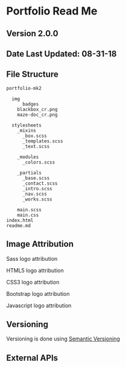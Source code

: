 # Portfolio Read Me
## Version 2.0.0
## Date Last Updated: 08-31-18

## File Structure

```
portfolio-mk2

  img
      badges
    blackbox_cr.png
    maze-doc_cr.png

  stylesheets
    _mixins
      _box.scss
      _templates.scss
      _text.scss

    _modules
      _colors.scss

    _partials
      _base.scss
      _contact.scss
      _intro.scss
      _nav.scss
      _works.scss

    main.scss
    main.css
index.html
readme.md

```

## Image Attribution


Sass logo attribution

HTML5 logo attribution

CSS3 logo attribution

Bootstrap logo attribution

Javascript logo attribution

## Versioning

Versioning is done using [Semantic Versioning]()

## External APIs